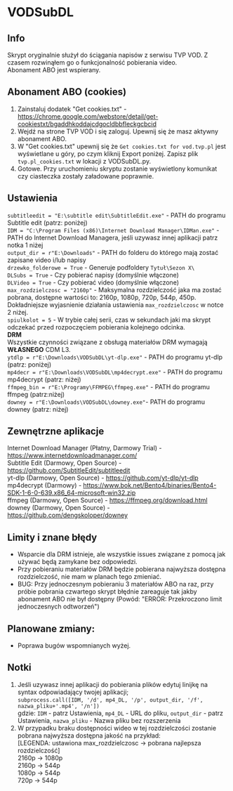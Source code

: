 # VODSubDL
## Info
Skrypt oryginalnie służył do ściągania napisów z serwisu TVP VOD. Z czasem rozwinąłem go o funkcjonalność pobierania video.  
Abonament ABO jest wspierany.

## Abonament ABO (cookies)
1. Zainstaluj dodatek "Get cookies.txt" - https://chrome.google.com/webstore/detail/get-cookiestxt/bgaddhkoddajcdgocldbbfleckgcbcid  
2. Wejdź na strone TVP VOD i się zaloguj. Upewnij się że masz aktywny abonament ABO.  
3. W "Get cookies.txt" upewnij się że `Get cookies.txt for vod.tvp.pl` jest wyświetlane u góry, po czym kliknij Export poniżej. Zapisz plik `tvp.pl_cookies.txt` w lokacji z VODSubDL.py.  
4. Gotowe. Przy uruchomieniu skryptu zostanie wyświetlony komunikat czy ciasteczka zostały załadowane poprawnie.

## Ustawienia
`subtitleedit = "E:\subtitle edit\SubtitleEdit.exe"` - PATH do programu Subtitle edit (patrz: poniżej)  
`IDM = "C:\Program Files (x86)\Internet Download Manager\IDMan.exe"` - PATH do Internet Download Managera, jeśli uzywasz innej aplikacji patrz notka 1 niżej  
`output_dir = r"E:\Downloads"` - PATH do folderu do którego mają zostać zapisane video i/lub napisy  
`drzewko_folderowe = True` - Generuje podfoldery `Tytuł\Sezon X\`  
`DLSubs = True` - Czy pobierać napisy (domyślnie włączone)  
`DLVideo = True` - Czy pobierać video (domyślnie włączone)  
`max_rozdzielczosc = "2160p"` - Maksymalna rozdzielczość jaka ma zostać pobrana, dostępne wartości to: 2160p, 1080p, 720p, 544p, 450p.  
Dokładniejsze wyjasnienie działania ustawienia `max_rozdzielczosc` w notce 2 niżej.  
`spiulkolot = 5` - W trybie całej serii, czas w sekundach jaki ma skrypt odczekać przed rozpoczęciem pobierania kolejnego odcinka.  
**DRM**  
 Wszystkie czynności związane z obsługą materiałów DRM wymagają __WŁASNEGO__ CDM L3.  
`ytdlp = r"E:\Downloads\VODSubDL\yt-dlp.exe"` - PATH do programu yt-dlp (patrz: poniżej)  
`mp4decr = r"E:\Downloads\VODSubDL\mp4decrypt.exe"` - PATH do programu mp4decrypt (patrz: niżej)  
`ffmpeg_bin = r"E:\Programy\FFMPEG\ffmpeg.exe"` - PATH do programu ffmpeg (patrz:niżej)  
`downey = r"E:\Downloads\VODSubDL\downey.exe"`- PATH do programu downey (patrz: niżej)  

## Zewnętrzne aplikacje
Internet Download Manager (Płatny, Darmowy Trial) - https://www.internetdownloadmanager.com/  
Subtitle Edit (Darmowy, Open Source) - https://github.com/SubtitleEdit/subtitleedit  
yt-dlp (Darmowy, Open Source) - https://github.com/yt-dlp/yt-dlp  
mp4decrypt (Darmowy) - https://www.bok.net/Bento4/binaries/Bento4-SDK-1-6-0-639.x86_64-microsoft-win32.zip  
ffmpeg (Darmowy, Open Source) - https://ffmpeg.org/download.html  
downey (Darmowy, Open Source) - https://github.com/dengskoloper/downey  

## Limity i znane błędy
- Wsparcie dla DRM istnieje, ale wszystkie issues związane z pomocą jak używać będą zamykane bez odpowiedzi.  
- Przy pobieraniu materiałów DRM będzie pobierana najwyższa dostępna rozdzielczość, nie mam w planach tego zmieniać.  
- BUG: Przy jednoczesnym pobieraniu 3 materiałów ABO na raz, przy próbie pobrania czwartego skrypt błędnie zareaguje tak jakby abonament ABO nie był dostępny (Powód: "ERROR: Przekroczono limit jednoczesnych odtworzeń")  

## Planowane zmiany:
- Poprawa bugów wspomnianych wyżej.  

## Notki
1. Jeśli uzywasz innej aplikacji do pobierania plików edytuj linijkę na syntax odpowiadający twojej aplikacji;    
`subprocess.call([IDM, '/d', mp4_DL, '/p', output_dir, '/f', nazwa_pliku+'.mp4', '/n'])`  
gdzie: `IDM` - patrz Ustawienia, `mp4_DL` - URL do pliku, `output_dir` - patrz Ustawienia, `nazwa_pliku` - Nazwa pliku bez rozszerzenia  
2. W przypadku braku dostępności wideo w tej rozdzielczości zostanie pobrana najwyższa dostępna jakość na przykład:  
\[LEGENDA: ustawiona max_rozdzielczosc -> pobrana najlepsza rozdzielczość]  
2160p -> 1080p  
2160p -> 544p  
1080p -> 544p  
720p -> 544p  
